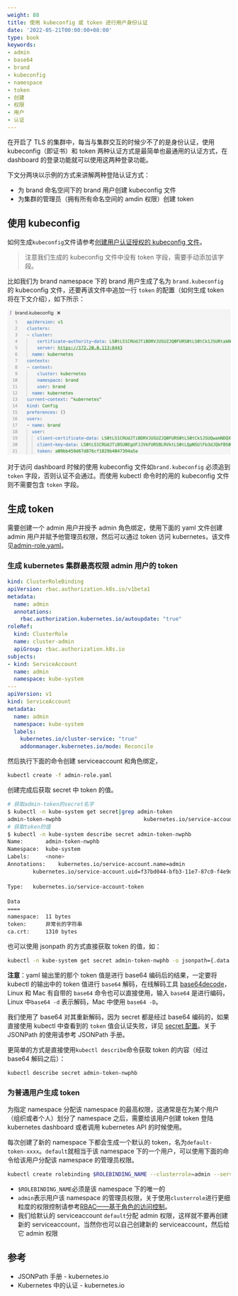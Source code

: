 ```yaml
---
weight: 88
title: 使用 kubeconfig 或 token 进行用户身份认证
date: '2022-05-21T00:00:00+08:00'
type: book
keywords:
- admin
- base64
- brand
- kubeconfig
- namespace
- token
- 创建
- 权限
- 用户
- 认证
---
```

在开启了 TLS 的集群中，每当与集群交互的时候少不了的是身份认证，使用 kubeconfig（即证书）和 token 两种认证方式是最简单也最通用的认证方式，在 dashboard 的登录功能就可以使用这两种登录功能。

下文分两块以示例的方式来讲解两种登陆认证方式：

- 为 brand 命名空间下的 brand 用户创建 kubeconfig 文件
- 为集群的管理员（拥有所有命名空间的 amdin 权限）创建 token

## 使用 kubeconfig

如何生成`kubeconfig`文件请参考[创建用户认证授权的 kubeconfig 文件](../../guide/kubectl-user-authentication-authorization)。

> 注意我们生成的 kubeconfig 文件中没有 token 字段，需要手动添加该字段。

比如我们为 brand namespace 下的 brand 用户生成了名为 `brand.kubeconfig` 的 kubeconfig 文件，还要再该文件中追加一行 `token` 的配置（如何生成 token 将在下文介绍），如下所示：

![kubeconfig 文件](brand-kubeconfig-yaml.jpg)

对于访问 dashboard 时候的使用 kubeconfig 文件如`brand.kubeconfig` 必须追到 `token` 字段，否则认证不会通过。而使用 kubectl 命令时的用的 kubeconfig 文件则不需要包含 `token` 字段。

## 生成 token

需要创建一个 admin 用户并授予 admin 角色绑定，使用下面的 yaml 文件创建 admin 用户并赋予他管理员权限，然后可以通过 token 访问 kubernetes，该文件见[admin-role.yaml](https://github.com/rootsongjc/kubernetes-handbook/tree/master/manifests/dashboard-1.7.1/admin-role.yaml)。

### 生成 kubernetes 集群最高权限 admin 用户的 token

```yaml
kind: ClusterRoleBinding
apiVersion: rbac.authorization.k8s.io/v1beta1
metadata:
  name: admin
  annotations:
    rbac.authorization.kubernetes.io/autoupdate: "true"
roleRef:
  kind: ClusterRole
  name: cluster-admin
  apiGroup: rbac.authorization.k8s.io
subjects:
- kind: ServiceAccount
  name: admin
  namespace: kube-system
---
apiVersion: v1
kind: ServiceAccount
metadata:
  name: admin
  namespace: kube-system
  labels:
    kubernetes.io/cluster-service: "true"
    addonmanager.kubernetes.io/mode: Reconcile
```

然后执行下面的命令创建 serviceaccount 和角色绑定，

```bash
kubectl create -f admin-role.yaml
```

创建完成后获取 secret 中 token 的值。

```bash
# 获取admin-token的secret名字
$ kubectl -n kube-system get secret|grep admin-token
admin-token-nwphb                          kubernetes.io/service-account-token   3         6m
# 获取token的值
$ kubectl -n kube-system describe secret admin-token-nwphb
Name:		admin-token-nwphb
Namespace:	kube-system
Labels:		<none>
Annotations:	kubernetes.io/service-account.name=admin
		kubernetes.io/service-account.uid=f37bd044-bfb3-11e7-87c0-f4e9d49f8ed0

Type:	kubernetes.io/service-account-token

Data
====
namespace:	11 bytes
token:		非常长的字符串
ca.crt:		1310 bytes
```

也可以使用 jsonpath 的方式直接获取 token 的值，如：

```bash
kubectl -n kube-system get secret admin-token-nwphb -o jsonpath={.data.token}|base64 -d
```

**注意**：yaml 输出里的那个 token 值是进行 base64 编码后的结果，一定要将 kubectl 的输出中的 token 值进行 `base64` 解码，在线解码工具 [base64decode](https://www.base64decode.org/)，Linux 和 Mac 有自带的 `base64` 命令也可以直接使用，输入  `base64` 是进行编码，Linux 中`base64 -d` 表示解码，Mac 中使用 `base64 -D`。

我们使用了 base64 对其重新解码，因为 secret 都是经过 base64 编码的，如果直接使用 kubectl 中查看到的 `token` 值会认证失败，详见 [secret 配置](../../guide/secret-configuration)。关于 JSONPath 的使用请参考 JSONPath 手册。

更简单的方式是直接使用`kubectl describe`命令获取 token 的内容（经过 base64 解码之后）：

```bash
kubectl describe secret admin-token-nwphb 
```

### 为普通用户生成 token

为指定 namespace 分配该 namespace 的最高权限，这通常是在为某个用户（组织或者个人）划分了 namespace 之后，需要给该用户创建 token 登陆 kubernetes dashboard 或者调用 kubernetes API 的时候使用。

每次创建了新的 namespace 下都会生成一个默认的 token，名为`default-token-xxxx`。`default`就相当于该 namespace 下的一个用户，可以使用下面的命令给该用户分配该 namespace 的管理员权限。

```bash
kubectl create rolebinding $ROLEBINDING_NAME --clusterrole=admin --serviceaccount=$NAMESPACE:default --namespace=$NAMESPACE
```

- `$ROLEBINDING_NAME`必须是该 namespace 下的唯一的
- `admin`表示用户该 namespace 的管理员权限，关于使用`clusterrole`进行更细粒度的权限控制请参考[RBAC——基于角色的访问控制](../../concepts/rbac)。
- 我们给默认的 serviceaccount `default`分配 admin 权限，这样就不要再创建新的 serviceaccount，当然你也可以自己创建新的 serviceaccount，然后给它 admin 权限

## 参考

- JSONPath 手册 - kubernetes.io
- Kubernetes 中的认证 - kubernetes.io
